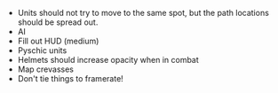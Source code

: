 - Units should not try to move to the same spot, but the path locations should be spread out.
- AI
- Fill out HUD (medium)
- Pyschic units
- Helmets should increase opacity when in combat
- Map crevasses
- Don't tie things to framerate!

